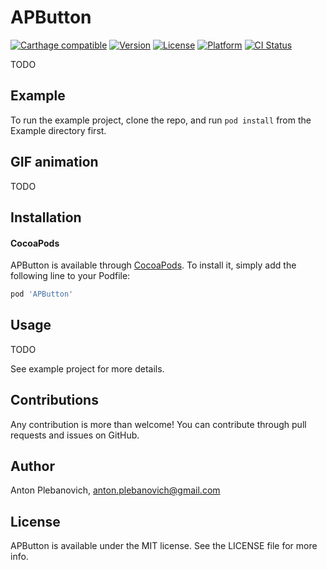 # APButton

[![Carthage compatible](https://img.shields.io/badge/Carthage-compatible-4BC51D.svg?style=flat)](https://github.com/Carthage/Carthage)
[![Version](https://img.shields.io/cocoapods/v/APButton.svg?style=flat)](http://cocoapods.org/pods/APButton)
[![License](https://img.shields.io/cocoapods/l/APButton.svg?style=flat)](http://cocoapods.org/pods/APButton)
[![Platform](https://img.shields.io/cocoapods/p/APButton.svg?style=flat)](http://cocoapods.org/pods/APButton)
[![CI Status](http://img.shields.io/travis/anton-plebanovich/APButton.svg?style=flat)](https://travis-ci.org/anton-plebanovich/APButton)

TODO

## Example

To run the example project, clone the repo, and run `pod install` from the Example directory first.

## GIF animation

TODO

## Installation

#### CocoaPods

APButton is available through [CocoaPods](http://cocoapods.org). To install
it, simply add the following line to your Podfile:

```ruby
pod 'APButton'
```

## Usage

TODO

See example project for more details.

## Contributions

Any contribution is more than welcome! You can contribute through pull requests and issues on GitHub.

## Author

Anton Plebanovich, anton.plebanovich@gmail.com

## License

APButton is available under the MIT license. See the LICENSE file for more info.
